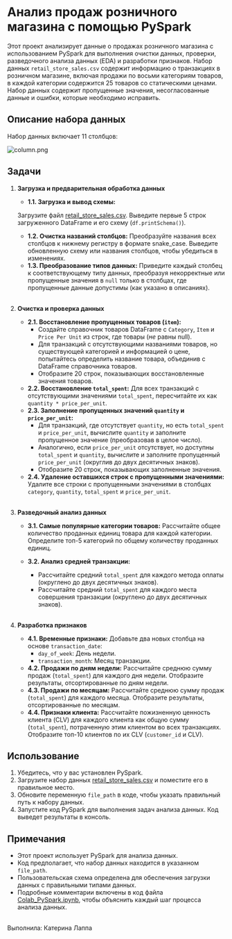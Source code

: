 # Анализ продаж розничного магазина с помощью PySpark

Этот проект анализирует данные о продажах розничного магазина с использованием PySpark для выполнения очистки данных, проверки, разведочного анализа данных (EDA) и разработки признаков. 
Набор данных `retail_store_sales.csv` содержит информацию о транзакциях в розничном магазине, включая продажи по восьми категориям товаров, в каждой категории содержится 25 товаров со статическими ценами. 
Набор данных содержит пропущенные значения, несогласованные данные и ошибки, которые необходимо исправить.

## Описание набора данных

Набор данных включает 11 столбцов:

![column.png](//column.png)

## Задачи

1.  **Загрузка и предварительная обработка данных**
    *   **1.1. Загрузка и вывод схемы:** 

    Загрузите файл [retail_store_sales.csv](//retail_store_sales.csv). Выведите первые 5 строк загруженного DataFrame и его схему (`df.printSchema()`).
    *   **1.2. Очистка названий столбцов:** Преобразуйте названия всех столбцов к нижнему регистру в формате snake_case. Выведите обновленную схему или названия столбцов, чтобы убедиться в изменениях.
    *   **1.3. Преобразование типов данных:** Приведите каждый столбец к соответствующему типу данных, преобразуя некорректные или пропущенные значения в `null` только в столбцах, где пропущенные данные допустимы (как указано в описаниях).
    
    <br>
    
2.  **Очистка и проверка данных**
    *   **2.1. Восстановление пропущенных товаров (`item`):**
        *   Создайте справочник товаров DataFrame с `Category`, `Item` и `Price Per Unit` из строк, где товары (*не* равны null).
        *   Для транзакций с отсутствующими названиями товаров, но существующей категорией и информацией о цене, попытайтесь определить название товара, объединив с DataFrame справочника товаров.
        *   Отобразите 20 строк, показывающих восстановленные значения товаров.
    *   **2.2. Восстановление `total_spent`:** Для всех транзакций с отсутствующими значениями `total_spent`, пересчитайте их как `quantity * price_per_unit`.
    *   **2.3. Заполнение пропущенных значений `quantity` и `price_per_unit`:**
        *   Для транзакций, где отсутствует `quantity`, но есть `total_spent` и `price_per_unit`, вычислите `quantity` и заполните пропущенное значение (преобразовав в целое число).
        *   Аналогично, если `price_per_unit` отсутствует, но доступны `total_spent` и `quantity`, вычислите и заполните пропущенный `price_per_unit` (округлив до двух десятичных знаков).
        *   Отобразите 20 строк, показывающих заполненные значения.
    *   **2.4. Удаление оставшихся строк с пропущенными значениями:** Удалите все строки с пропущенными значениями в столбцах `category`, `quantity`, `total_spent` и `price_per_unit`.

    <br>
3.  **Разведочный анализ данных**
    *   **3.1. Самые популярные категории товаров:** Рассчитайте общее количество проданных единиц товара для каждой категории. Определите топ-5 категорий по общему количеству проданных единиц.
    *   **3.2. Анализ средней транзакции:**
        *   Рассчитайте средний `total_spent` для каждого метода оплаты (округлено до двух десятичных знаков).
        *   Рассчитайте средний `total_spent` для каждого места совершения транзакции (округлено до двух десятичных знаков).
    
        <br>
4.  **Разработка признаков**
    *   **4.1. Временные признаки:** Добавьте два новых столбца на основе `transaction_date`:
        *   `day_of_week`: День недели.
        *   `transaction_month`: Месяц транзакции.
    *   **4.2. Продажи по дням недели:** Рассчитайте среднюю сумму продаж (`total_spent`) для каждого дня недели. Отобразите результаты, отсортированные по дням недели.
    *   **4.3. Продажи по месяцам:** Рассчитайте среднюю сумму продаж (`total_spent`) для каждого месяца. Отобразите результаты, отсортированные по месяцам.
    *   **4.4. Признаки клиента:** Рассчитайте пожизненную ценность клиента (CLV) для каждого клиента как общую сумму (`total_spent`), потраченную этим клиентом во всех транзакциях. Отобразите топ-10 клиентов по их CLV (`customer_id` и CLV).

## Использование

1.  Убедитесь, что у вас установлен PySpark.
2.  Загрузите набор данных [retail_store_sales.csv](//retail_store_sales.csv) и поместите его в правильное место.
3.  Обновите переменную `file_path` в коде, чтобы указать правильный путь к набору данных.
4.  Запустите код PySpark для выполнения задач анализа данных. Код выведет результаты в консоль. 

## Примечания

*   Этот проект использует PySpark для анализа данных.
*   Код предполагает, что набор данных находится в указанном `file_path`.
*   Пользовательская схема определена для обеспечения загрузки данных с правильными типами данных.
*   Подробные комментарии включены в код файла [Colab_PySpark.ipynb](//Colab_PySpark.ipynb), чтобы объяснить каждый шаг процесса анализа данных.

<br>
Выполнила: Катерина Лаппа
